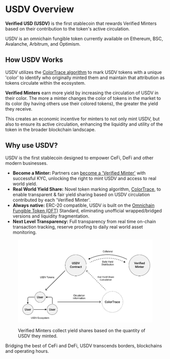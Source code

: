 # USDV Overview

**Verified USD (USDV)** is the first stablecoin that rewards Verified Minters based on their contribution to the token's active circulation.

USDV is an omnichain fungible token currently available on Ethereum, BSC, Avalanche, Arbitrum, and Optimism.

## How USDV Works

USDV utilizes the [ColorTrace algorithm](./#how-usdv-works) to mark USDV tokens with a unique 'color' to identify who originally minted them and maintain that attribution as tokens circulate within the ecosystem.

**Verified Minters** earn more yield by increasing the circulation of USDV in their color. The more a minter changes the color of tokens in the market to its color (by having others use their colored tokens), the greater the yield they receive.

This creates an economic incentive for minters to not only mint USDV, but also to ensure its active circulation, enhancing the liquidity and utility of the token in the broader blockchain landscape.

## Why use USDV?

USDV is the first stablecoin designed to empower CeFi, DeFi and other modern businesses.

* **Become a Minter:** Partners can [become a 'Verified Minter'](verified-minters/initial-kyc.md) with successful KYC, unlocking the right to mint USDV and access to real world yield.
* **Real World Yield Share:** Novel token marking algorithm, [ColorTrace](concepts/coloring.md), to enable transparent & fair yield sharing based on USDV circulation contributed by each 'Verified Minter'.
* **Always native:** ERC-20 compatible, USDV is built on the [Omnichain Fungible Token (OFT)](https://layerzero.network/developers) Standard, eliminating unofficial wrapped/bridged versions and liquidity fragmentation.
* **Next Level Transparency:** Full transparency from real time on-chain transaction tracking, reserve proofing to daily real world asset monitoring.

<figure><img src=".gitbook/assets/usdv-architecture (1).png" alt=""><figcaption><p>Verified Minters collect yield shares based on the quantity of USDV they minted.</p></figcaption></figure>

Bridging the best of CeFi and DeFi, USDV transcends borders, blockchains and operating hours.
